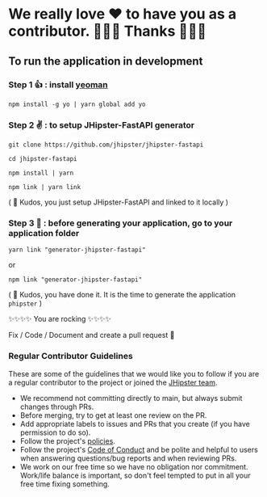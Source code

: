 # We really love ❤ to have you as a contributor. 🎉🎉🎉 Thanks 🎉🎉🎉

## To run the application in development

### Step 1 👍 : install [yeoman](https://yeoman.io/)

`npm install -g yo | yarn global add yo`

### Step 2 ✌️ : to setup JHipster-FastAPI generator

`git clone https://github.com/jhipster/jhipster-fastapi`

`cd jhipster-fastapi`

`npm install | yarn`

`npm link | yarn link`

( 🏁 Kudos, you just setup JHipster-FastAPI and linked to it locally )

### Step 3 🤟 : before generating your application, go to your application folder

`yarn link "generator-jhipster-fastapi"`

or

`npm link "generator-jhipster-fastapi"`

( 🏁 Kudos, you have done it. It is the time to generate the application `phipster` )

✨✨✨✨ You are rocking ✨✨✨✨

Fix / Code / Document and create a pull request 💯

### Regular Contributor Guidelines

These are some of the guidelines that we would like you to follow if you are a regular contributor to the project
or joined the [JHipster team](https://www.jhipster.tech/team/).

-   We recommend not committing directly to main, but always submit changes through PRs.
-   Before merging, try to get at least one review on the PR.
-   Add appropriate labels to issues and PRs that you create (if you have permission to do so).
-   Follow the project's [policies](https://www.jhipster.tech/policies/#-policies).
-   Follow the project's [Code of Conduct](https://github.com/jhipster/generator-jhipster/blob/main/CODE_OF_CONDUCT.md)
    and be polite and helpful to users when answering questions/bug reports and when reviewing PRs.
-   We work on our free time so we have no obligation nor commitment. Work/life balance is important, so don't
    feel tempted to put in all your free time fixing something.
